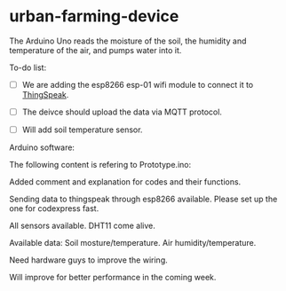 # urban-farming-device
The Arduino Uno reads the moisture of the soil, the humidity and temperature of the air, and pumps water into it.

To-do list:
- [ ] We are adding the esp8266 esp-01 wifi module to connect it to [ThingSpeak](thingspeak.com).
- [ ] The deivce should upload the data via MQTT protocol.
- [ ] Will add soil temperature sensor.


Arduino software:

The following content is refering to Prototype.ino:

Added comment and explanation for codes and their functions.

Sending data to thingspeak through esp8266 available. Please set up the one for codexpress fast.

All sensors available. DHT11 come alive.

Available data: Soil mosture/temperature. Air humidity/temperature.

Need hardware guys to improve the wiring.

Will improve for better performance in the coming week.


